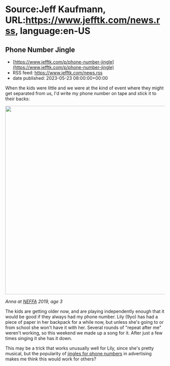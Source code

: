 # Source:Jeff Kaufmann, URL:https://www.jefftk.com/news.rss, language:en-US

## Phone Number Jingle
 - [https://www.jefftk.com/p/phone-number-jingle](https://www.jefftk.com/p/phone-number-jingle)
 - RSS feed: https://www.jefftk.com/news.rss
 - date published: 2023-05-23 08:00:00+00:00

<p><span>

When the kids were little and we were at the kind of event where they
might get separated from us, I'd write my phone number on tape
and stick it to their backs:

</span>

<p>

<a href="https://www.jefftk.com/phone-number-on-back-big.jpg"><img class="mobile-fullwidth" height="593" src="https://www.jefftk.com/phone-number-on-back.jpg" width="550" /><div class="image-vertical-spacer"></div></a>

</p>

<p>

<i>Anna at <a href="https://www.neffa.org/">NEFFA</a> 2019, age 3</i>

</p>

<p>

The kids are getting older now, and are playing independently enough
that it would be good if they always had my phone number.  Lily (9yo)
has had a piece of paper in her backpack for a while now, but unless
she's going to or from school she won't have it with her.  Several
rounds of "repeat after me" weren't working, so this weekend we made
up a song for it.  After just a few times singing it she has it down.

</p>

<p>

This may be a trick that works unusually well for Lily, since she's
pretty musical, but the popularity of <a href="https://tvtropes.org/pmwiki/pmwiki.php/Main/PhoneNumberJingle">jingles
for phone numbers</a> in advertising makes me think this would work
for others?

  </p>

